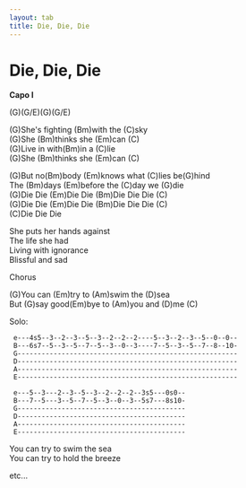 ```yaml
---
layout: tab
title: Die, Die, Die
---
```

# Die, Die, Die

**Capo I**  
  
(G)(G/E)(G)(G/E)  
  
(G)She's fighting (Bm)with the (C)sky  
(G)She (Bm)thinks she (Em)can (C)  
(G)Live in with(Bm)in a (C)lie  
(G)She (Bm)thinks she (Em)can (C)  
  
(G)But no(Bm)body (Em)knows what (C)lies be(G)hind  
The (Bm)days (Em)before the (C)day we (G)die  
(G)Die Die (Em)Die Die (Bm)Die Die Die (C)  
(G)Die Die (Em)Die Die (Bm)Die Die Die (C)  
(C)Die Die Die  
  
She puts her hands against  
The life she had  
Living with ignorance  
Blissful and sad  
  
Chorus  
  
(G)You can (Em)try to (Am)swim the (D)sea  
But (G)say good(Em)bye to (Am)you and (D)me (C)  
  
Solo:  

``` 
 e---4s5--3--2--3--5--3--2--2--2----5--3--2--3--5--0--0--
 B---6s7--5--3--5--7--5--3--0--3----7--5--3--5--7--8--10-
 G-------------------------------------------------------
 D-------------------------------------------------------
 A-------------------------------------------------------
 E-------------------------------------------------------
```

``` 
 e---5--3---2--3--5--3--2--2--2--3s5---0s0--
 B---7--5---3--5--7--5--3--0--3--5s7---8s10-
 G------------------------------------------
 D------------------------------------------
 A------------------------------------------
 E------------------------------------------
```

  
You can try to swim the sea  
You can try to hold the breeze  
  
etc...
